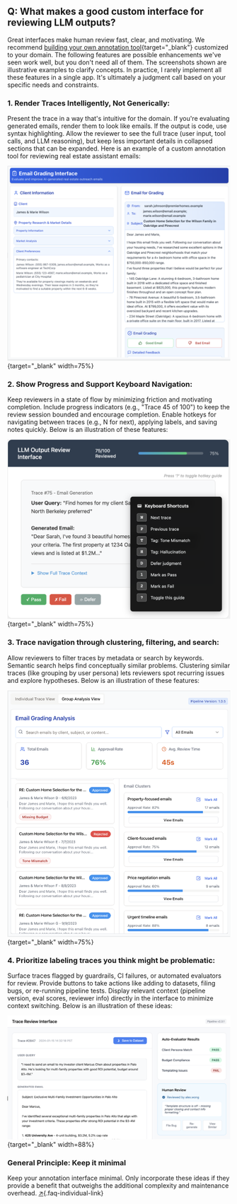 ## Q: What makes a good custom interface for reviewing LLM outputs?

Great interfaces make human review fast, clear, and motivating. We recommend [building your own annotation tool](#q-should-i-build-a-custom-annotation-tool-or-use-something-off-the-shelf){target="_blank"} customized to your domain. The following features are possible enhancements we've seen work well, but you don't need all of them. The screenshots shown are illustrative examples to clarify concepts. In practice, I rarely implement all these features in a single app. It's ultimately a judgment call based on your specific needs and constraints.

### **1. Render Traces Intelligently, Not Generically**: 

Present the trace in a way that's intuitive for the domain.  If you're evaluating generated emails, render them to look like emails. If the output is code, use syntax highlighting. Allow the reviewer to see the full trace (user input, tool calls, and LLM reasoning), but keep less important details in collapsed sections that can be expanded. Here is an example of a custom annotation tool for reviewing real estate assistant emails:

![A custom interface for reviewing emails for a real estate assistant.](images/emailinterface1.png){target="_blank" width=75%}

### **2. Show Progress and Support Keyboard Navigation**: 

Keep reviewers in a state of flow by minimizing friction and motivating completion. Include progress indicators (e.g., "Trace 45 of 100") to keep the review session bounded and encourage completion. Enable hotkeys for navigating between traces (e.g., N for next), applying labels, and saving notes quickly.  Below is an illustration of these features:

![An annotation interface with a progress bar and hotkey guide](images/hotkey.png){target="_blank" width=75%}

### **3. Trace navigation through clustering, filtering, and search**: 

Allow reviewers to filter traces by metadata or search by keywords. Semantic search helps find conceptually similar problems. Clustering similar traces (like grouping by user persona) lets reviewers spot recurring issues and explore hypotheses.  Below is an illustration of these features:

![Cluster view showing groups of emails, such as property-focused or client-focused examples. Reviewers can drill into a group to see individual traces.](images/group1.png){target="_blank" width=75%}

### **4. Prioritize labeling traces you think might be problematic**: 

Surface traces flagged by guardrails, CI failures, or automated evaluators for review. Provide buttons to take actions like adding to datasets, filing bugs, or re-running pipeline tests. Display relevant context (pipeline version, eval scores, reviewer info) directly in the interface to minimize context switching. Below is an illustration of these ideas:

![A trace view that allows you to quickly see auto-evaluator verdict, add traces to dataset or open issues.  Also shows metadata like pipeline version, reviewer info, and more.](images/ci.png){target="_blank" width=88%}

### General Principle: Keep it minimal

Keep your annotation interface minimal. Only incorporate these ideas if they provide a benefit that outweighs the additional complexity and maintenance overhead. [↗](#q-what-makes-a-good-custom-interface-for-reviewing-llm-outputs){.faq-individual-link}